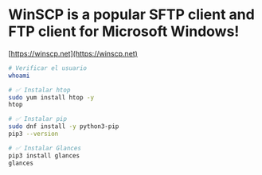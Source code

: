 # WinSCP is a popular SFTP client and FTP client for Microsoft Windows!

[https://winscp.net](https://winscp.net)

```sh
# Verificar el usuario 
whoami

# ✅ Instalar htop
sudo yum install htop -y
htop

# ✅ Instalar pip
sudo dnf install -y python3-pip
pip3 --version

# ✅ Instalar Glances
pip3 install glances
glances
```
